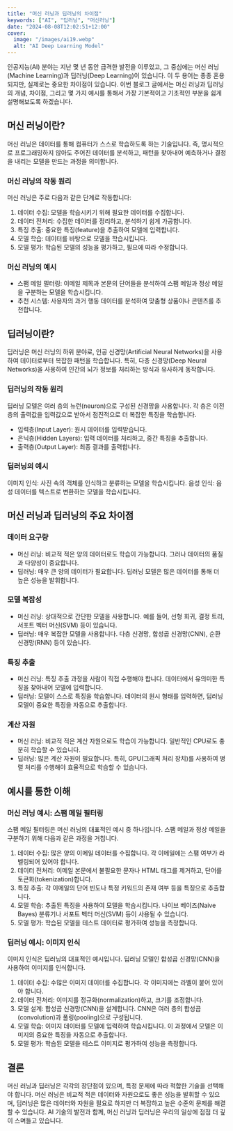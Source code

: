 ```yaml
---
title: "머신 러닝과 딥러닝의 차이점"
keywords: ["AI", "딥러닝", "머신러닝"]
date: "2024-08-08T12:02:51+12:00"
cover:
  image: "/images/ai19.webp"
  alt: "AI Deep Learning Model"
---
```


인공지능(AI) 분야는 지난 몇 년 동안 급격한 발전을 이루었고, 그 중심에는 머신 러닝(Machine Learning)과 딥러닝(Deep Learning)이 있습니다. 이 두 용어는 종종 혼용되지만, 실제로는 중요한 차이점이 있습니다. 이번 블로그 글에서는 머신 러닝과 딥러닝의 개념, 차이점, 그리고 몇 가지 예시를 통해서 가장 기본적이고 기초적인 부분을 쉽게 설명해보도록 하겠습니다.

## 머신 러닝이란?
머신 러닝은 데이터를 통해 컴퓨터가 스스로 학습하도록 하는 기술입니다. 즉, 명시적으로 프로그래밍하지 않아도 주어진 데이터를 분석하고, 패턴을 찾아내어 예측하거나 결정을 내리는 모델을 만드는 과정을 의미합니다.

### 머신 러닝의 작동 원리
머신 러닝은 주로 다음과 같은 단계로 작동합니다:

1. 데이터 수집: 모델을 학습시키기 위해 필요한 데이터를 수집합니다.
2. 데이터 전처리: 수집한 데이터를 정리하고, 분석하기 쉽게 가공합니다.
3. 특징 추출: 중요한 특징(feature)을 추출하여 모델에 입력합니다.
4. 모델 학습: 데이터를 바탕으로 모델을 학습시킵니다.
5. 모델 평가: 학습된 모델의 성능을 평가하고, 필요에 따라 수정합니다.

### 머신 러닝의 예시
* 스팸 메일 필터링: 이메일 제목과 본문의 단어들을 분석하여 스팸 메일과 정상 메일을 구분하는 모델을 학습시킵니다.
* 추천 시스템: 사용자의 과거 행동 데이터를 분석하여 맞춤형 상품이나 콘텐츠를 추천합니다.

## 딥러닝이란?
딥러닝은 머신 러닝의 하위 분야로, 인공 신경망(Artificial Neural Networks)을 사용하여 데이터로부터 복잡한 패턴을 학습합니다. 특히, 다층 신경망(Deep Neural Networks)을 사용하여 인간의 뇌가 정보를 처리하는 방식과 유사하게 동작합니다.

### 딥러닝의 작동 원리
딥러닝 모델은 여러 층의 뉴런(neuron)으로 구성된 신경망을 사용합니다. 각 층은 이전 층의 출력값을 입력값으로 받아서 점진적으로 더 복잡한 특징을 학습합니다.

* 입력층(Input Layer): 원시 데이터를 입력받습니다.
* 은닉층(Hidden Layers): 입력 데이터를 처리하고, 중간 특징을 추출합니다.
* 출력층(Output Layer): 최종 결과를 출력합니다.

### 딥러닝의 예시
이미지 인식: 사진 속의 객체를 인식하고 분류하는 모델을 학습시킵니다.
음성 인식: 음성 데이터를 텍스트로 변환하는 모델을 학습시킵니다.

## 머신 러닝과 딥러닝의 주요 차이점
### 데이터 요구량
* 머신 러닝: 비교적 적은 양의 데이터로도 학습이 가능합니다. 그러나 데이터의 품질과 다양성이 중요합니다.
* 딥러닝: 매우 큰 양의 데이터가 필요합니다. 딥러닝 모델은 많은 데이터를 통해 더 높은 성능을 발휘합니다.

### 모델 복잡성
* 머신 러닝: 상대적으로 간단한 모델을 사용합니다. 예를 들어, 선형 회귀, 결정 트리, 서포트 벡터 머신(SVM) 등이 있습니다.
* 딥러닝: 매우 복잡한 모델을 사용합니다. 다층 신경망, 합성곱 신경망(CNN), 순환 신경망(RNN) 등이 있습니다.

### 특징 추출
* 머신 러닝: 특징 추출 과정을 사람이 직접 수행해야 합니다. 데이터에서 유의미한 특징을 찾아내어 모델에 입력합니다.
* 딥러닝: 모델이 스스로 특징을 학습합니다. 데이터의 원시 형태를 입력하면, 딥러닝 모델이 중요한 특징을 자동으로 추출합니다.

### 계산 자원
* 머신 러닝: 비교적 적은 계산 자원으로도 학습이 가능합니다. 일반적인 CPU로도 충분히 학습할 수 있습니다.
* 딥러닝: 많은 계산 자원이 필요합니다. 특히, GPU(그래픽 처리 장치)를 사용하여 병렬 처리를 수행해야 효율적으로 학습할 수 있습니다.

## 예시를 통한 이해
### 머신 러닝 예시: 스팸 메일 필터링
스팸 메일 필터링은 머신 러닝의 대표적인 예시 중 하나입니다. 스팸 메일과 정상 메일을 구분하기 위해 다음과 같은 과정을 거칩니다.

1. 데이터 수집: 많은 양의 이메일 데이터를 수집합니다. 각 이메일에는 스팸 여부가 라벨링되어 있어야 합니다.
2. 데이터 전처리: 이메일 본문에서 불필요한 문자나 HTML 태그를 제거하고, 단어를 토큰화(tokenization)합니다.
3. 특징 추출: 각 이메일의 단어 빈도나 특정 키워드의 존재 여부 등을 특징으로 추출합니다.
4. 모델 학습: 추출된 특징을 사용하여 모델을 학습시킵니다. 나이브 베이즈(Naive Bayes) 분류기나 서포트 벡터 머신(SVM) 등이 사용될 수 있습니다.
5. 모델 평가: 학습된 모델을 테스트 데이터로 평가하여 성능을 측정합니다.

### 딥러닝 예시: 이미지 인식
이미지 인식은 딥러닝의 대표적인 예시입니다. 딥러닝 모델인 합성곱 신경망(CNN)을 사용하여 이미지를 인식합니다.

1. 데이터 수집: 수많은 이미지 데이터를 수집합니다. 각 이미지에는 라벨이 붙어 있어야 합니다.
2. 데이터 전처리: 이미지를 정규화(normalization)하고, 크기를 조정합니다.
3. 모델 설계: 합성곱 신경망(CNN)을 설계합니다. CNN은 여러 층의 합성곱(convolution)과 풀링(pooling)으로 구성됩니다.
4. 모델 학습: 이미지 데이터를 모델에 입력하여 학습시킵니다. 이 과정에서 모델은 이미지의 중요한 특징을 자동으로 추출합니다.
5. 모델 평가: 학습된 모델을 테스트 이미지로 평가하여 성능을 측정합니다.

## 결론
머신 러닝과 딥러닝은 각각의 장단점이 있으며, 특정 문제에 따라 적합한 기술을 선택해야 합니다. 머신 러닝은 비교적 적은 데이터와 자원으로도 좋은 성능을 발휘할 수 있으며, 딥러닝은 많은 데이터와 자원을 필요로 하지만 더 복잡하고 높은 수준의 문제를 해결할 수 있습니다. AI 기술의 발전과 함께, 머신 러닝과 딥러닝은 우리의 일상에 점점 더 깊이 스며들고 있습니다.